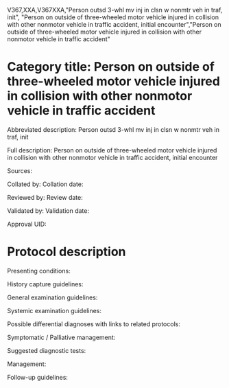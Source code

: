 V367,XXA,V367XXA,"Person outsd 3-whl mv inj in clsn w nonmtr veh in traf, init", "Person on outside of three-wheeled motor vehicle injured in collision with other nonmotor vehicle in traffic accident, initial encounter","Person on outside of three-wheeled motor vehicle injured in collision with other nonmotor vehicle in traffic accident"
# Category title: Person on outside of three-wheeled motor vehicle injured in collision with other nonmotor vehicle in traffic accident

Abbreviated description: Person outsd 3-whl mv inj in clsn w nonmtr veh in traf, init

Full description: Person on outside of three-wheeled motor vehicle injured in collision with other nonmotor vehicle in traffic accident, initial encounter

Sources:

Collated by:
Collation date:

Reviewed by:
Review date:

Validated by:
Validation date:

Approval UID:

# Protocol description

Presenting conditions:

History capture guidelines:

General examination guidelines:

Systemic examination guidelines:

Possible differential diagnoses with links to related protocols:

Symptomatic / Palliative management:

Suggested diagnostic tests:

Management:

Follow-up guidelines:
